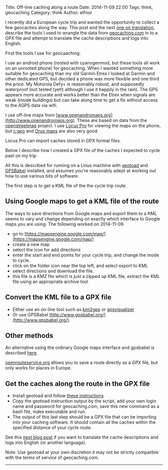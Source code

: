 Title: Off-line caching along a route
Date: 2014-11-09 22:00
Tags: think, geocaching
Category: think
Author: elfnor

I recently did a European cycle trip and wanted the opportunity to collect a few geocaches along the way. This post and the next [one on translation]({filename}/translate_caches.md), describe the tools I used to wrangle the data from [geocaching.com](http://www.geocaching.com) in to a GPX file and attempt to translate the cache descriptions and logs into English.

First the tools I use for geocaaching:

I use an android phone (rooted with cyanogenmod, but these tools all work on an unrooted phone) for geocaching. When I wanted something more suitable for geocaching than my old Garmin Etrex I looked at Garmin and other dedicated GPS, but decided a phone was more flexible and one third the price. My Motorola Defy+ is reasonably robust, and supposedly waterproof (not tested (yet!) although I use it happily in the rain). The GPS appears more accurate and works better than the Etrex when signals are weak (inside buildings) but can take along time to get a fix without access to the AGPS  data via wifi.

I use off-line maps from [www.openandromaps.org](http://www.openandromaps.org). These are based on data from the [openstreetmap](http://www.openstreetmap.org) project. I use [Locus Pro](http://www.locusmap.eu/) for viewing the maps on the phone, but [c:geo](http://cgeo.org/) and [Orux maps](http://www.oruxmaps.com/index_en.html) are also very good.

Locus Pro can import caches stored in GPX format files. 

Below I describe how I created a GPX file of the caches I expected to cycle past on my trip.

All this is described for running on a Linux machine with [geotoad](http://code.google.com/p/geotoad/) and [GPSBabel](http://www.gpsbabel.org/) installed, and assumes you're reasonably adept at working out how to use various bits of software.

The first step is to get a KML file of the the cycle trip route.

## Using Google maps to get a KML file of the route

The ways to save directions from Google maps and export them to a KML seems to vary and change depending on exactly which interface to Google maps you are using. The following worked on 2014-11-09.

*  go to [https://mapsengine.google.com/map/](https://mapsengine.google.com/map/)
*  create a new map
*  select the icon for add directions
*  enter the start and end points for your cycle trip, and change the mode to cycle.
*  click on the folder icon near the top left, and select export to KML
*  select directions and download the file.
*  this file is a KMZ file which is just a zipped up KML file, extract the KML file using an appropriate archive tool

## Convert the KML file to a GPX file

*  Either use an on-line tool such as [kml2gpx](http://kml2gpx.com) or [gpsvisualizer](http://www.gpsvisualizer.com/)
*  Or use GPSBabel [http://www.gpsbabel.org/](http://www.gpsbabel.org/).

## Other methods

An alternative using the ordinary Google maps interface and gpsbabel is described [here](http://www.gpsbabel.org/htmldoc-1.5.1/fmt_google.html).

[openrouteservice.org](http://www.openrouteservice.org) allows you to save a route directly as a GPX file, but only works for places in Europe.

## Get the caches along the route in the GPX file

* Install geotoad and follow [these instructions](https://code.google.com/p/geotoad/wiki/OtherSearches#Searches_along_a_given_track/route)
* Copy the geotoad instruction output by the script, add your own login name and password for geocaching.com, save this new command as a bash file, make executable and run.
* The output of this last step should be a GPX file that can be importing into your caching software. It should contain all the caches within the specified distance of your cycle route.

See this [next blog post]({filename}/translate_caches.md) if you want to translate the cache descriptions and logs into English (or another language). 

Note: Use geotoad at your own discretion it may not be strictly compatible with the terms of service of geocaching.com.

----------------------------





